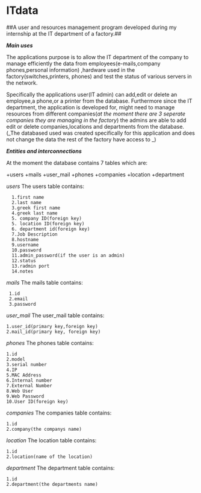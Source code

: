 # ITdata

##A user and resources management program developed during my internship at the IT department of a factory.##



___Main uses___ 

The applications purpose is to allow the IT department of the company to manage efficiently the data from employees(e-mails,company phones,personal information)
,hardware used in the factory(switches,printers, phones) and test the status of various servers in the network.

Specifically the applications user(IT admin) can add,edit or delete an employee,a phone,or a printer from the database. Furthermore since the IT department, the application is developed for, might need to manage resources from different companies(*at the moment there are 3 seperate companies they are managing in the factory*) the admins are able to add edit or delete companies,locations and departments from the database.(_The databased used was created specifically for this application and does not change the data the rest of the factory have access to _)

___Entities and interconnections___

At the moment the database contains 7 tables which are: 

+users
+mails
+user_mail
+phones
+companies
+location
+department

*users*
The users table contains: 

      1.first name
      2.last name
      3.greek first name
      4.greek last name
      5. company ID(foreign key) 
      5. location ID(foreign key) 
      6. department id(foreign key)
      7.Job Description
      8.hostname
      9.username
      10.password
      11.admin_password(if the user is an admin)
      12.status
      13.radmin port
      14.notes
      
*mails*
The mails table contains:

     1.id
     2.email
     3.password
      

*user_mail*
The user_mail table contains:

    1.user_id(primary key,foreign key)
    2.mail_id(primary key, foreign key)
    

*phones*
The phones table contains:


    1.id
    2.model
    3.serial number
    4.IP
    5.MAC Address
    6.Internal number
    7.External Number
    8.Web User
    9.Web Password
    10.User ID(foreign key)
    
    
*companies*
The companies table contains:

    1.id
    2.company(the companys name)
    

*location*
The location table contains:

    1.id
    2.location(name of the location) 
    
*department*
The department table contains:
    
    
    1.id
    2.department(the departments name)

